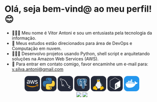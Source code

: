 # Olá, seja bem-vind@ ao meu perfil!😊

- 🙋🏻‍♂️ Meu nome é Vitor Antoni e sou um entusiasta pela tecnologia da informação.
- 🎯 Meus estudos estão direcionados para área de DevOps e Computação em nuvem.
- 👨🏻‍💻 Desenvolvo projetos usando Python, shell script e arquitetando soluções na Amazon Web Services (AWS).
- 📩 Para entrar em contato comigo, favor encaminhe um e-mail para: v.silva.antoni@gmail.com

<div align="center" style="display: inline_block">
    <img width="50px" src="https://github.com/tandpfun/skill-icons/blob/main/icons/AWS-Dark.svg"/>
    <img width="50px" src="https://github.com/tandpfun/skill-icons/blob/main/icons/Python-Dark.svg"/>
    <img width="50px" src="https://github.com/tandpfun/skill-icons/blob/main/icons/MySQL-Dark.svg"/>
    <img width="50px" src="https://github.com/tandpfun/skill-icons/blob/main/icons/PostgreSQL-Dark.svg"/>
    <img width="50px" src="https://github.com/tandpfun/skill-icons/blob/main/icons/Linux-Dark.svg"/>
    <img width="50px" src="https://github.com/tandpfun/skill-icons/blob/main/icons/Bash-Dark.svg"/>
    <img width="50px" src="https://github.com/tandpfun/skill-icons/blob/main/icons/Docker.svg"/>
</div>

<div align="center">
    <img width="355px" src="https://github-readme-stats.vercel.app/api/top-langs/?username=vitor-antoni&layout=compact&theme=github_dark"/>
    <img src="https://github-readme-stats.vercel.app/api?username=vitor-antoni&theme=github_dark&hide_rank=true"/>
</div>
